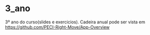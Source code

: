 # 3_ano
3º ano do curso(slides e exercicios). Cadeira anual pode ser vista em https://github.com/PECI-Right-Move/App-Overview